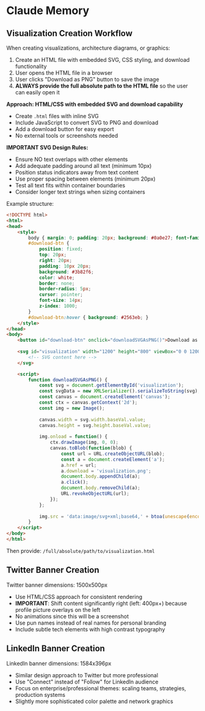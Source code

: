 # Claude Memory

## Visualization Creation Workflow

When creating visualizations, architecture diagrams, or graphics:

1. Create an HTML file with embedded SVG, CSS styling, and download functionality
2. User opens the HTML file in a browser
3. User clicks "Download as PNG" button to save the image
4. **ALWAYS provide the full absolute path to the HTML file** so the user can easily open it

**Approach: HTML/CSS with embedded SVG and download capability**
- Create `.html` files with inline SVG
- Include JavaScript to convert SVG to PNG and download
- Add a download button for easy export
- No external tools or screenshots needed

**IMPORTANT SVG Design Rules:**
- Ensure NO text overlaps with other elements
- Add adequate padding around all text (minimum 10px)
- Position status indicators away from text content
- Use proper spacing between elements (minimum 20px)
- Test all text fits within container boundaries
- Consider longer text strings when sizing containers

Example structure:
```html
<!DOCTYPE html>
<html>
<head>
    <style>
        body { margin: 0; padding: 20px; background: #0a0e27; font-family: Arial, sans-serif; }
        #download-btn {
            position: fixed;
            top: 20px;
            right: 20px;
            padding: 10px 20px;
            background: #3b82f6;
            color: white;
            border: none;
            border-radius: 5px;
            cursor: pointer;
            font-size: 14px;
            z-index: 1000;
        }
        #download-btn:hover { background: #2563eb; }
    </style>
</head>
<body>
    <button id="download-btn" onclick="downloadSVGAsPNG()">Download as PNG</button>
    
    <svg id="visualization" width="1200" height="800" viewBox="0 0 1200 800">
        <!-- SVG content here -->
    </svg>

    <script>
        function downloadSVGAsPNG() {
            const svg = document.getElementById('visualization');
            const svgData = new XMLSerializer().serializeToString(svg);
            const canvas = document.createElement('canvas');
            const ctx = canvas.getContext('2d');
            const img = new Image();
            
            canvas.width = svg.width.baseVal.value;
            canvas.height = svg.height.baseVal.value;
            
            img.onload = function() {
                ctx.drawImage(img, 0, 0);
                canvas.toBlob(function(blob) {
                    const url = URL.createObjectURL(blob);
                    const a = document.createElement('a');
                    a.href = url;
                    a.download = 'visualization.png';
                    document.body.appendChild(a);
                    a.click();
                    document.body.removeChild(a);
                    URL.revokeObjectURL(url);
                });
            };
            
            img.src = 'data:image/svg+xml;base64,' + btoa(unescape(encodeURIComponent(svgData)));
        }
    </script>
</body>
</html>
```

Then provide: `/full/absolute/path/to/visualization.html`

## Twitter Banner Creation

Twitter banner dimensions: 1500x500px
- Use HTML/CSS approach for consistent rendering
- **IMPORTANT**: Shift content significantly right (left: 400px+) because profile picture overlays on the left
- No animations since this will be a screenshot
- Use pun names instead of real names for personal branding
- Include subtle tech elements with high contrast typography

## LinkedIn Banner Creation

LinkedIn banner dimensions: 1584x396px
- Similar design approach to Twitter but more professional
- Use "Connect" instead of "Follow" for LinkedIn audience
- Focus on enterprise/professional themes: scaling teams, strategies, production systems
- Slightly more sophisticated color palette and network graphics